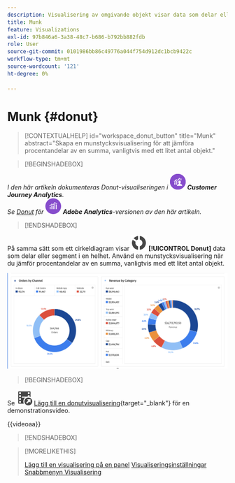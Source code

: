 ```yaml
---
description: Visualisering av omgivande objekt visar data som delar eller segment av en helhet.
title: Munk
feature: Visualizations
exl-id: 97b846a6-3a38-48c7-b686-b792bb882fdb
role: User
source-git-commit: 0101986bb86c49776a044f754d912dc1bcb9422c
workflow-type: tm+mt
source-wordcount: '121'
ht-degree: 0%

---
```


# Munk {#donut}

<!-- markdownlint-disable MD034 -->

>[!CONTEXTUALHELP]
>id="workspace_donut_button"
>title="Munk"
>abstract="Skapa en munstycksvisualisering för att jämföra procentandelar av en summa, vanligtvis med ett litet antal objekt."

<!-- markdownlint-enable MD034 -->


>[!BEGINSHADEBOX]

_I den här artikeln dokumenteras Donut-visualiseringen i_ ![CustomerJourneyAnalytics](/help/assets/icons/CustomerJourneyAnalytics.svg) _&#x200B;**Customer Journey Analytics**._<br/>_Se [Donut](https://experienceleague.adobe.com/sv/docs/analytics/analyze/analysis-workspace/visualizations/donut) för_ ![AdobeAnalytics](/help/assets/icons/AdobeAnalytics.svg) _&#x200B;**Adobe Analytics**-versionen av den här artikeln._

>[!ENDSHADEBOX]


På samma sätt som ett cirkeldiagram visar ![GraphDonut](/help/assets/icons/GraphDonut.svg) **[!UICONTROL Donut]** data som delar eller segment i en helhet. Använd en munstycksvisualisering när du jämför procentandelar av en summa, vanligtvis med ett litet antal objekt.

![Ett ringdiagram som visar data som delar eller segment i en helhet.](assets/donut.png)


>[!BEGINSHADEBOX]

Se ![VideoCheckedOut](/help/assets/icons/VideoCheckedOut.svg) [Lägg till en donutvisualisering](https://video.tv.adobe.com/v/334309/?quality=12&learn=on){target="_blank"} för en demonstrationsvideo.

{{videoaa}}

>[!ENDSHADEBOX]


>[!MORELIKETHIS]
>
>[Lägg till en visualisering på en panel](/help/analysis-workspace/visualizations/freeform-analysis-visualizations.md#add-visualizations-to-a-panel)
>[Visualiseringsinställningar](/help/analysis-workspace/visualizations/freeform-analysis-visualizations.md#settings)
>[Snabbmenyn Visualisering ](/help/analysis-workspace/visualizations/freeform-analysis-visualizations.md#context-menu)
>

